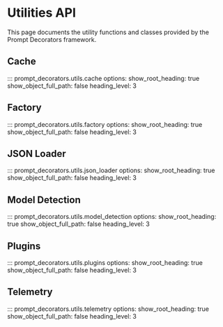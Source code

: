 # Utilities API

This page documents the utility functions and classes provided by the Prompt Decorators framework.

## Cache

::: prompt_decorators.utils.cache
    options:
      show_root_heading: true
      show_object_full_path: false
      heading_level: 3

## Factory

::: prompt_decorators.utils.factory
    options:
      show_root_heading: true
      show_object_full_path: false
      heading_level: 3

## JSON Loader

::: prompt_decorators.utils.json_loader
    options:
      show_root_heading: true
      show_object_full_path: false
      heading_level: 3

## Model Detection

::: prompt_decorators.utils.model_detection
    options:
      show_root_heading: true
      show_object_full_path: false
      heading_level: 3

## Plugins

::: prompt_decorators.utils.plugins
    options:
      show_root_heading: true
      show_object_full_path: false
      heading_level: 3

## Telemetry

::: prompt_decorators.utils.telemetry
    options:
      show_root_heading: true
      show_object_full_path: false
      heading_level: 3
